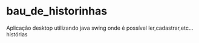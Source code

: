 # bau_de_historinhas

Aplicação desktop utilizando java swing onde é possível ler,cadastrar,etc... histórias
